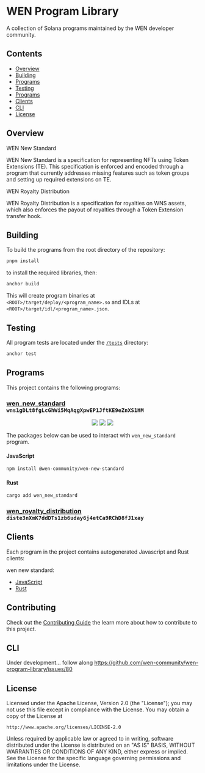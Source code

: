 # WEN Program Library

A collection of Solana programs maintained by the WEN developer community.

## Contents
- [Overview](#overview)
- [Building](#building)
- [Programs](#programs)
- [Testing](#testing)
- [Programs](#programs)
- [Clients](#clients)
- [CLI](#cli)
- [License](#license)

## Overview

WEN New Standard

WEN New Standard is a specification for representing NFTs using Token Extensions (TE). This specification is enforced and encoded through a program that currently addresses missing features such as token groups and setting up required extensions on TE.

WEN Royalty Distribution

WEN Royalty Distribution is a specification for royalties on WNS assets, which also enforces the payout of royalties through a Token Extension transfer hook.

## Building

To build the programs from the root directory of the repository:

```bash
pnpm install
```
to install the required libraries, then:
```bash
anchor build
```

This will create program binaries at `<ROOT>/target/deploy/<program_name>.so` and IDLs at `<ROOT>/target/idl/<program_name>.json`.

## Testing

All program tests are located under the [`/tests`](./tests) directory:

```bash
anchor test
```

## Programs

This project contains the following programs:

### [wen_new_standard](./programs/wen_new_standard/README.md) `wns1gDLt8fgLcGhWi5MqAqgXpwEP1JftKE9eZnXS1HM`

<p align="center">
  <a href="https://github.com/nifty-oss/asset/actions/workflows/main.yml"><img src="https://img.shields.io/github/actions/workflow/status/nifty-oss/asset/main.yml?logo=GitHub" /></a>
  <a href="https://www.npmjs.com/package/@wen-community/wen-new-standard"><img src="https://img.shields.io/npm/v/%40wen-community%2Fwen-new-standard?logo=npm&color=377CC0" /></a>
  <a href="https://crates.io/crates/wen-new-standard"><img src="https://img.shields.io/crates/v/wen-new-standard?logo=rust" /></a>
</p>

The packages below can be used to interact with `wen_new_standard` program.

#### JavaScript
```bash
npm install @wen-community/wen-new-standard
```

#### Rust
```bash
cargo add wen_new_standard
```

### [wen_royalty_distribution](./programs/wen_royalty_distribution/README.md) `diste3nXmK7ddDTs1zb6uday6j4etCa9RChD8fJ1xay`

## Clients

Each program in the project contains autogenerated Javascript and Rust clients:

wen new standard:
- [JavaScript](./clients/js/wen_new_standard/README.md)
- [Rust](./clients/rust/wen_new_standard/README.md)


## Contributing

Check out the [Contributing Guide](./CONTRIBUTING.md) the learn more about how to contribute to this project.

## CLI 

Under development... follow along https://github.com/wen-community/wen-program-library/issues/80

## License

Licensed under the Apache License, Version 2.0 (the "License");
you may not use this file except in compliance with the License.
You may obtain a copy of the License at

    http://www.apache.org/licenses/LICENSE-2.0

Unless required by applicable law or agreed to in writing, software
distributed under the License is distributed on an "AS IS" BASIS,
WITHOUT WARRANTIES OR CONDITIONS OF ANY KIND, either express or implied.
See the License for the specific language governing permissions and
limitations under the License.